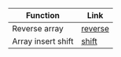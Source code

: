 | Function          | Link |
| -----------       | -----------                        |
|Reverse array      | [reverse](./reverse/README.md)     |
| Array insert shift| [shift](./arrayInsertShift/README.MD)       |